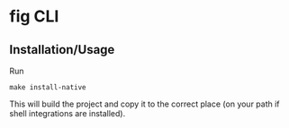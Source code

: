 # fig CLI

## Installation/Usage

Run
```
make install-native
```
This will build the project and copy it to the correct place (on your path
if shell integrations are installed).
